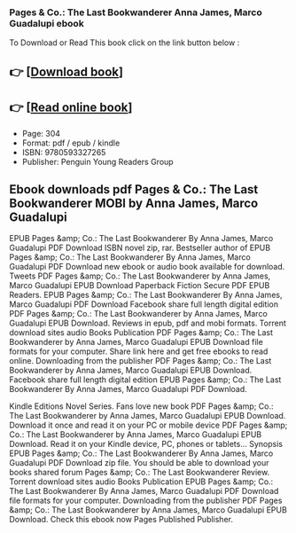 ### Pages & Co.: The Last Bookwanderer Anna James, Marco Guadalupi ebook

To Download or Read This book click on the link button below :

## 👉  [**[Download book](http://filesbooks.info/download.php?group=book&from=github.com&id=700946&lnk=1081 "Download book")**]

## 👉  [**[Read online book](http://filesbooks.info/download.php?group=book&from=github.com&id=700946&lnk=1081 "Read online book")**]


* Page: 304
* Format: pdf / epub / kindle
* ISBN: 9780593327265
* Publisher: Penguin Young Readers Group



## Ebook downloads pdf Pages & Co.: The Last Bookwanderer MOBI by Anna James, Marco Guadalupi


EPUB Pages &amp;amp; Co.: The Last Bookwanderer By Anna James, Marco Guadalupi PDF Download ISBN novel zip, rar. Bestseller author of EPUB Pages &amp;amp; Co.: The Last Bookwanderer By Anna James, Marco Guadalupi PDF Download new ebook or audio book available for download. Tweets PDF Pages &amp;amp; Co.: The Last Bookwanderer by Anna James, Marco Guadalupi EPUB Download Paperback Fiction Secure PDF EPUB Readers. EPUB Pages &amp;amp; Co.: The Last Bookwanderer By Anna James, Marco Guadalupi PDF Download Facebook share full length digital edition PDF Pages &amp;amp; Co.: The Last Bookwanderer by Anna James, Marco Guadalupi EPUB Download. Reviews in epub, pdf and mobi formats. Torrent download sites audio Books Publication PDF Pages &amp;amp; Co.: The Last Bookwanderer by Anna James, Marco Guadalupi EPUB Download file formats for your computer. Share link here and get free ebooks to read online. Downloading from the publisher PDF Pages &amp;amp; Co.: The Last Bookwanderer by Anna James, Marco Guadalupi EPUB Download. Facebook share full length digital edition EPUB Pages &amp;amp; Co.: The Last Bookwanderer By Anna James, Marco Guadalupi PDF Download.

Kindle Editions Novel Series. Fans love new book PDF Pages &amp;amp; Co.: The Last Bookwanderer by Anna James, Marco Guadalupi EPUB Download. Download it once and read it on your PC or mobile device PDF Pages &amp;amp; Co.: The Last Bookwanderer by Anna James, Marco Guadalupi EPUB Download. Read it on your Kindle device, PC, phones or tablets... Synopsis EPUB Pages &amp;amp; Co.: The Last Bookwanderer By Anna James, Marco Guadalupi PDF Download zip file. You should be able to download your books shared forum Pages &amp;amp; Co.: The Last Bookwanderer Review. Torrent download sites audio Books Publication EPUB Pages &amp;amp; Co.: The Last Bookwanderer By Anna James, Marco Guadalupi PDF Download file formats for your computer. Downloading from the publisher PDF Pages &amp;amp; Co.: The Last Bookwanderer by Anna James, Marco Guadalupi EPUB Download. Check this ebook now Pages Published Publisher.





